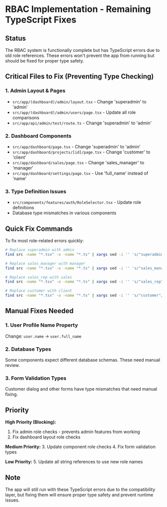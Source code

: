 # RBAC Implementation - Remaining TypeScript Fixes

## Status
The RBAC system is functionally complete but has TypeScript errors due to old role references. These errors won't prevent the app from running but should be fixed for proper type safety.

## Critical Files to Fix (Preventing Type Checking)

### 1. Admin Layout & Pages
- `src/app/(dashboard)/admin/layout.tsx` - Change 'superadmin' to 'admin'
- `src/app/(dashboard)/admin/users/page.tsx` - Update all role comparisons
- `src/app/api/admin/test/route.ts` - Change 'superadmin' to 'admin'

### 2. Dashboard Components
- `src/app/dashboard/page.tsx` - Change 'superadmin' to 'admin'
- `src/app/dashboard/projects/[id]/page.tsx` - Change 'customer' to 'client'
- `src/app/dashboard/sales/page.tsx` - Change 'sales_manager' to 'manager'
- `src/app/dashboard/settings/page.tsx` - Use 'full_name' instead of 'name'

### 3. Type Definition Issues
- `src/components/features/auth/RoleSelector.tsx` - Update role definitions
- Database type mismatches in various components

## Quick Fix Commands

To fix most role-related errors quickly:
```bash
# Replace superadmin with admin
find src -name "*.tsx" -o -name "*.ts" | xargs sed -i '' 's/"superadmin"/"admin"/g'

# Replace sales_manager with manager
find src -name "*.tsx" -o -name "*.ts" | xargs sed -i '' 's/"sales_manager"/"manager"/g'

# Replace sales_rep with sales
find src -name "*.tsx" -o -name "*.ts" | xargs sed -i '' 's/"sales_rep"/"sales"/g'

# Replace customer with client
find src -name "*.tsx" -o -name "*.ts" | xargs sed -i '' 's/"customer"/"client"/g'
```

## Manual Fixes Needed

### 1. User Profile Name Property
Change: `user.name` → `user.full_name`

### 2. Database Types
Some components expect different database schemas. These need manual review.

### 3. Form Validation Types
Customer dialog and other forms have type mismatches that need manual fixing.

## Priority

**High Priority (Blocking):**
1. Fix admin role checks - prevents admin features from working
2. Fix dashboard layout role checks

**Medium Priority:**
3. Update component role checks
4. Fix form validation types

**Low Priority:**
5. Update all string references to use new role names

## Note
The app will still run with these TypeScript errors due to the compatibility layer, but fixing them will ensure proper type safety and prevent runtime issues.